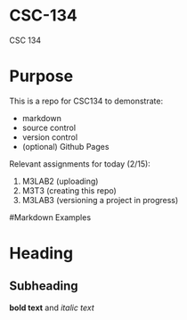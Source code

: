 # CSC-134
CSC 134

# Purpose
This is a repo for CSC134 to demonstrate:
- markdown
- source control
- version control
- (optional) Github Pages

Relevant assignments for today (2/15):
1. M3LAB2 (uploading)
2. M3T3 (creating this repo)
3. M3LAB3 (versioning a project in progress)

#Markdown Examples
# Heading
## Subheading
**bold text** and *italic text*
